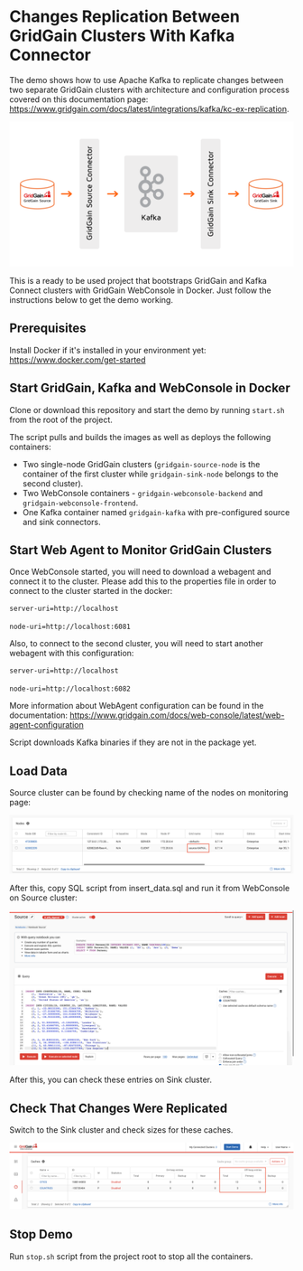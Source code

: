 # Changes Replication Between GridGain Clusters With Kafka Connector

The demo shows how to use Apache Kafka to replicate changes between two separate GridGain clusters with architecture and 
configuration process covered on this documentation page: https://www.gridgain.com/docs/latest/integrations/kafka/kc-ex-replication.

![changes-replication](images/kc-ex-replicate.png)

This is a ready to be used project that bootstraps GridGain and Kafka Connect clusters with GridGain WebConsole in Docker.
Just follow the instructions below to get the demo working.

## Prerequisites

Install Docker if it's installed in your environment yet: https://www.docker.com/get-started

## Start GridGain, Kafka and WebConsole in Docker

Clone or download this repository and start the demo by running `start.sh` from the root of the project.

The script pulls and builds the images as well as deploys the following containers:

* Two single-node GridGain clusters (`gridgain-source-node` is the container of the first cluster while
 `gridgain-sink-node` belongs to the second cluster).
* Two WebConsole containers - `gridgain-webconsole-backend` and `gridgain-webconsole-frontend`.
* One Kafka container named `gridgain-kafka` with pre-configured source and sink connectors.

## Start Web Agent to Monitor GridGain Clusters

Once WebConsole started, you will need to download a webagent and connect it to the cluster. 
Please add this to the properties file in order to connect to the cluster started in the docker:

    server-uri=http://localhost

    node-uri=http://localhost:6081

Also, to connect to the second cluster, you will need to start another webagent with this configuration:

    server-uri=http://localhost

    node-uri=http://localhost:6082

More information about WebAgent configuration can be found in the documentation: https://www.gridgain.com/docs/web-console/latest/web-agent-configuration

Script downloads Kafka binaries if they are not in the package yet.

## Load Data

Source cluster can be found by checking name of the nodes on monitoring page:

![source-cluster](images/source_cluster.png)

After this, copy SQL script from insert_data.sql and run it from WebConsole on Source cluster:

![sql-page](images/sql_page.png)

After this, you can check these entries on Sink cluster.

## Check That Changes Were Replicated

Switch to the Sink cluster and check sizes for these caches. 

![caches-monitoring](images/caches_monitoring.png)

## Stop Demo

Run `stop.sh` script from the project root to stop all the containers.
